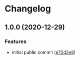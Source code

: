 # Changelog

## 1.0.0 (2020-12-29)


### Features

* initial public commit ([e70d2e8](https://www.github.com/ChristianIvicevic/openapi-client-generator/commit/e70d2e84d6fed63fa4c48a370a812560aeb2b27a))
